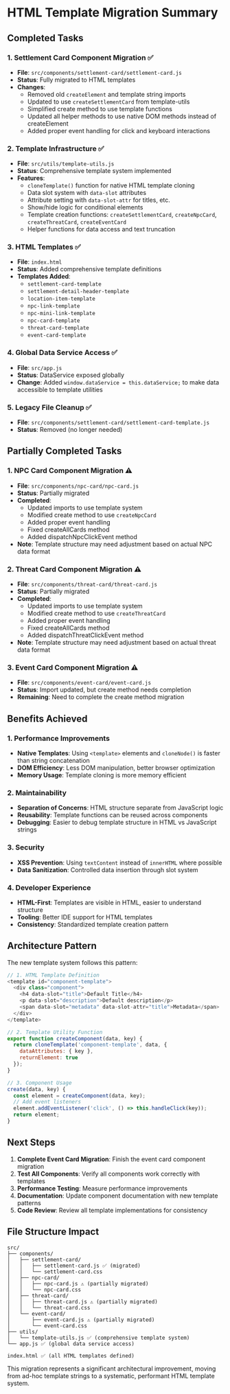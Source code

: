 # HTML Template Migration Summary

## Completed Tasks

### 1. Settlement Card Component Migration ✅
- **File**: `src/components/settlement-card/settlement-card.js`
- **Status**: Fully migrated to HTML templates
- **Changes**:
  - Removed old `createElement` and template string imports
  - Updated to use `createSettlementCard` from template-utils
  - Simplified create method to use template functions
  - Updated all helper methods to use native DOM methods instead of createElement
  - Added proper event handling for click and keyboard interactions

### 2. Template Infrastructure ✅
- **File**: `src/utils/template-utils.js`
- **Status**: Comprehensive template system implemented
- **Features**:
  - `cloneTemplate()` function for native HTML template cloning
  - Data slot system with `data-slot` attributes
  - Attribute setting with `data-slot-attr` for titles, etc.
  - Show/hide logic for conditional elements
  - Template creation functions: `createSettlementCard`, `createNpcCard`, `createThreatCard`, `createEventCard`
  - Helper functions for data access and text truncation

### 3. HTML Templates ✅
- **File**: `index.html`
- **Status**: Added comprehensive template definitions
- **Templates Added**:
  - `settlement-card-template`
  - `settlement-detail-header-template`
  - `location-item-template`
  - `npc-link-template`
  - `npc-mini-link-template`
  - `npc-card-template`
  - `threat-card-template`
  - `event-card-template`

### 4. Global Data Service Access ✅
- **File**: `src/app.js`
- **Status**: DataService exposed globally
- **Change**: Added `window.dataService = this.dataService;` to make data accessible to template utilities

### 5. Legacy File Cleanup ✅
- **File**: `src/components/settlement-card/settlement-card-template.js`
- **Status**: Removed (no longer needed)

## Partially Completed Tasks

### 1. NPC Card Component Migration ⚠️
- **File**: `src/components/npc-card/npc-card.js`
- **Status**: Partially migrated
- **Completed**: 
  - Updated imports to use template system
  - Modified create method to use `createNpcCard`
  - Added proper event handling
  - Fixed createAllCards method
  - Added dispatchNpcClickEvent method
- **Note**: Template structure may need adjustment based on actual NPC data format

### 2. Threat Card Component Migration ⚠️
- **File**: `src/components/threat-card/threat-card.js`
- **Status**: Partially migrated
- **Completed**:
  - Updated imports to use template system
  - Modified create method to use `createThreatCard`
  - Added proper event handling
  - Fixed createAllCards method
  - Added dispatchThreatClickEvent method
- **Note**: Template structure may need adjustment based on actual threat data format

### 3. Event Card Component Migration ⚠️
- **File**: `src/components/event-card/event-card.js`
- **Status**: Import updated, but create method needs completion
- **Remaining**: Need to complete the create method migration

## Benefits Achieved

### 1. Performance Improvements
- **Native Templates**: Using `<template>` elements and `cloneNode()` is faster than string concatenation
- **DOM Efficiency**: Less DOM manipulation, better browser optimization
- **Memory Usage**: Template cloning is more memory efficient

### 2. Maintainability
- **Separation of Concerns**: HTML structure separate from JavaScript logic
- **Reusability**: Template functions can be reused across components
- **Debugging**: Easier to debug template structure in HTML vs JavaScript strings

### 3. Security
- **XSS Prevention**: Using `textContent` instead of `innerHTML` where possible
- **Data Sanitization**: Controlled data insertion through slot system

### 4. Developer Experience
- **HTML-First**: Templates are visible in HTML, easier to understand structure
- **Tooling**: Better IDE support for HTML templates
- **Consistency**: Standardized template creation pattern

## Architecture Pattern

The new template system follows this pattern:

```javascript
// 1. HTML Template Definition
<template id="component-template">
  <div class="component">
    <h4 data-slot="title">Default Title</h4>
    <p data-slot="description">Default description</p>
    <span data-slot="metadata" data-slot-attr="title">Metadata</span>
  </div>
</template>

// 2. Template Utility Function
export function createComponent(data, key) {
  return cloneTemplate('component-template', data, {
    dataAttributes: { key },
    returnElement: true
  });
}

// 3. Component Usage
create(data, key) {
  const element = createComponent(data, key);
  // Add event listeners
  element.addEventListener('click', () => this.handleClick(key));
  return element;
}
```

## Next Steps

1. **Complete Event Card Migration**: Finish the event card component migration
2. **Test All Components**: Verify all components work correctly with templates
3. **Performance Testing**: Measure performance improvements
4. **Documentation**: Update component documentation with new template patterns
5. **Code Review**: Review all template implementations for consistency

## File Structure Impact

```
src/
├── components/
│   ├── settlement-card/
│   │   ├── settlement-card.js ✅ (migrated)
│   │   └── settlement-card.css
│   ├── npc-card/
│   │   ├── npc-card.js ⚠️ (partially migrated)
│   │   └── npc-card.css
│   ├── threat-card/
│   │   ├── threat-card.js ⚠️ (partially migrated)
│   │   └── threat-card.css
│   └── event-card/
│       ├── event-card.js ⚠️ (partially migrated)
│       └── event-card.css
├── utils/
│   └── template-utils.js ✅ (comprehensive template system)
└── app.js ✅ (global data service access)

index.html ✅ (all HTML templates defined)
```

This migration represents a significant architectural improvement, moving from ad-hoc template strings to a systematic, performant HTML template system.
